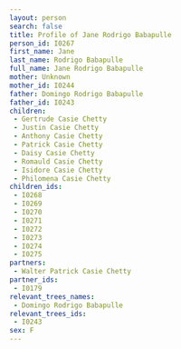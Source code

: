 ```yaml
---
layout: person
search: false
title: Profile of Jane Rodrigo Babapulle
person_id: I0267
first_name: Jane
last_name: Rodrigo Babapulle
full_name: Jane Rodrigo Babapulle
mother: Unknown
mother_id: I0244
father: Domingo Rodrigo Babapulle
father_id: I0243
children:
 - Gertrude Casie Chetty
 - Justin Casie Chetty
 - Anthony Casie Chetty
 - Patrick Casie Chetty
 - Daisy Casie Chetty
 - Romauld Casie Chetty
 - Isidore Casie Chetty
 - Philomena Casie Chetty
children_ids:
 - I0268
 - I0269
 - I0270
 - I0271
 - I0272
 - I0273
 - I0274
 - I0275
partners:
 - Walter Patrick Casie Chetty
partner_ids:
 - I0179
relevant_trees_names:
 - Domingo Rodrigo Babapulle
relevant_trees_ids:
 - I0243
sex: F
---
```


